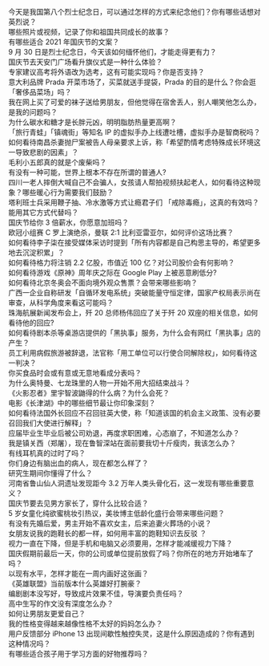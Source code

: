 今天是我国第八个烈士纪念日，可以通过怎样的方式来纪念他们？你有哪些话想对英烈说？  
哪些照片或视频，记录了你和祖国共同成长的故事？  
有哪些适合 2021 年国庆节的文案？  
9 月 30 日是烈士纪念日，今天该如何缅怀他们，才能走得更有力？  
国庆节去天安门广场看升旗仪式是一种什么体验？  
专家建议高考将外语改为选考，这有可能实现吗？你是否支持？  
意大利品牌 Prada 开菜市场了，买菜就送手提袋，Prada 的目的是什么？你会逛「奢侈品菜场」吗？  
我在网上买了可爱的袜子送给男朋友，但他觉得在宿舍丢人，别人嘲笑他怎么办，是我的问题吗？  
为什么碳水和糖才是长胖元凶，明明脂肪热量更高啊？  
「旅行青蛙」「镇魂街」等知名 IP 的虚拟手办上线遭吐槽，虚拟手办是智商税吗？  
如何看待南昌杀妻抛尸案被告人母亲要求上诉，称「希望酌情考虑特殊成长环境这一导致悲剧的因素」？  
毛利小五郎真的就是个废柴吗？  
有没有一种可能，世界上根本不存在所谓的普通人?  
四川一老人摔倒大喊自己不会骗人，女孩请人帮拍视频扶起老人，如何看待这种现象？哪些暖心行为需要我们鼓励？  
塔利班士兵采用鞭子抽、冷水激等方式让瘾君子们 「戒除毒瘾」，这真的有效吗？能用其它方式代替吗？  
国庆节给你 3 倍薪水，你愿意加班吗？  
欧冠小组赛 C 罗上演绝杀，曼联 2:1 比利亚雷亚尔，如何评价这场比赛？  
如何看待李子柒在接受媒体采访时提到「所有内容都是自己构思主导的，希望更多地去沉淀积累」？  
如何看待格力将注销 2.2 亿股，市值近 100 亿？对公司股价会有何影响？  
如何看待游戏《原神》周年庆之际在 Google Play 上被恶意刷低分?  
如何看待北京冬奥会不面向境外观众售票？会带来哪些影响？  
广西一企业自称研发「自循环发电系统」突破能量守恒定律，国家产权局表示尚在审查，从科学角度来看这可能吗？  
珠海航展新闻发布会上，歼 20 总师杨伟回应了关于歼 20 双座的相关信息，如何看待他的回应?  
如何看待剧本杀等桌游店提供的「黑执事」服务，为什么会有网红「黑执事」店的产生？  
员工利用病假旅游被辞退，法官称「用工单位可以行使合同解除权」，如何看待这一判决？  
你买食品时会或有意或无意地看成分表吗？  
为什么奥特曼、七龙珠里的人物一开始不用大招结束战斗？  
《火影忍者》里宇智波鼬得的什么病？为什么会死？  
电影《长津湖》中的哪些细节最让你印象深刻？  
如何看待法国外长回应不召回驻英大使，称「知道该国的机会主义政策、没有必要召回我们大使进行解释」？  
应届毕业生毕业后被公司劝退，再度求职困难，心态崩了，不知道怎么办？  
我是镇关西（郑屠），现在鲁智深站在面前要我切十斤瘦肉，我该怎么办？  
有线耳机真的过时了吗？  
你们身边有脑出血的病人，现在都怎么样了？  
研究生期间你懂得了什么？  
河南省鲁山仙人洞遗址发现距今 3.2 万年人类头骨化石，这一发现有哪些重要意义？  
国庆节要去见男方家长了，穿什么比较合适？  
5 岁女童化纯欲蜜桃妆引热议，美妆博主低龄化盛行会带来哪些问题？  
有没有先婚后爱，男主开始不喜欢女主，后来追妻火葬场的小说？  
女朋友说我的跑鞋长的都一样，如何用丰富的跑鞋知识去反驳 ？  
视力一直在下降，但是手机和电脑又必须要用，怎样才能减缓视力下降？  
国庆假期前最后一天，你的公司或单位提前放假了吗？你所在的地方开始堵车了吗？  
以现有水平，怎样才能在一周内画好这张画？  
《英雄联盟》当前版本什么英雄好打腕豪？  
编剧剧本没写好，导致成片效果不佳，导演要负责任吗？  
高中生写的作文没有深度怎么办？  
如何让男朋友更爱自己？  
我的性格变得越来越像性格不太好的妈妈怎么办？  
用户反馈部分 iPhone 13 出现间歇性触控失灵，这是什么原因造成的？你有遇到这种情况吗？  
有哪些适合孩子用于学习方面的好物推荐吗？  
